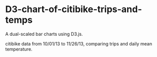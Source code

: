 D3-chart-of-citibike-trips-and-temps
====================================

A dual-scaled bar charts using D3.js.

citibike data from 10/01/13 to 11/26/13, comparing trips and daily mean temperature. 
